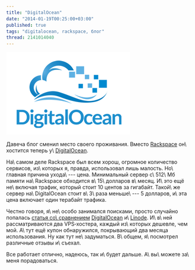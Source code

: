 ```yaml
---
title: "DigitalOcean"
date: "2014-01-19T00:25:00+03:00"
published: true
tags: "digitalocean, rackspace, блог"
thread: 2141014040
---
```


![](/images/3rd-party/digitalocean.png "DigitalOcean")

Давеча блог сменил место своего проживания. Вместо [Rackspace] он\ хостится теперь у\ [DigitalOcean].

На\ самом деле Rackspace был всем хорош, огромное количество сервисов, из\ которых я, правда, использовал лишь малость.
Но\ главная причина ухода\ --- цена. Минимальный сервер с\ 512\ Мб памяти на\ Rackspace обходится в\ 15\ долларов
в\ месяц. И\ это ещё не\ включая трафик, который стоит 10 центов за гигабайт. Такой\ же сервер на\ DigitalOcean стоит
в\ 3\ раза меньше\ --- 5 долларов, и\ эта цена включает один терабайт трафика.

Честно говоря, я\ не\ особо занимался поисками, просто случайно попалась [статья со\ сравнением][article]
[DigitalOcean] и\ [Linode]. И\ в\ ней рассматриваются два VPS&#8209;хостера, каждый из\ которых дешевле, чем мой. А\ тут
ещё купон обнаружился, покрывающий два месяца использования. Ну как тут не\ задуматься. В\ общем, я\ посмотрел различные
отзывы и\ съехал.

Все работает отлично, надеюсь, так и\ будет дальше. А\ вы\ можете за\ меня порадоваться.

[article]: http://blog.schneidmaster.com/digital-ocean-vs-linode/
[Rackspace]: http://www.rackspace.com/
[DigitalOcean]: https://www.digitalocean.com/?refcode=3b7777690e3f
[Linode]: https://www.linode.com/


